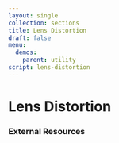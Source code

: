 ```yaml
---
layout: single
collection: sections
title: Lens Distortion
draft: false
menu:
  demos:
    parent: utility
script: lens-distortion
---
```


# Lens Distortion

### External Resources
